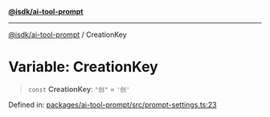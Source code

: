 [**@isdk/ai-tool-prompt**](../README.md)

***

[@isdk/ai-tool-prompt](../globals.md) / CreationKey

# Variable: CreationKey

> `const` **CreationKey**: `"创"` = `'创'`

Defined in: [packages/ai-tool-prompt/src/prompt-settings.ts:23](https://github.com/isdk/ai-tool-prompt.js/blob/6d21e06e0e8e1b8449bddc69a03bdb7d160ce970/src/prompt-settings.ts#L23)
